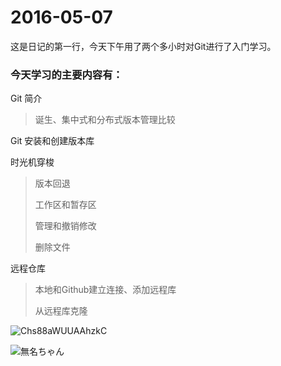 # 2016-05-07



这是日记的第一行，今天下午用了两个多小时对Git进行了入门学习。

### 今天学习的主要内容有：

Git 简介

> 诞生、集中式和分布式版本管理比较

Git 安装和创建版本库

时光机穿梭

> 版本回退
>
> 工作区和暂存区
>
> 管理和撤销修改
>
> 删除文件

远程仓库

> 本地和Github建立连接、添加远程库
>
> 从远程库克隆

 ![Chs88aWUUAAhzkC](C:\Users\DELL\Pictures\Chs88aWUUAAhzkC.jpg)

![無名ちゃん](http://i1.pixiv.net/img-original/img/2016/05/06/03/23/48/56736348_p0.png)